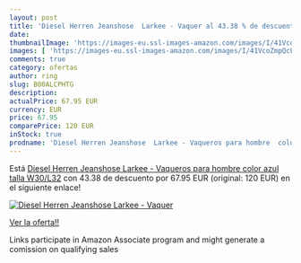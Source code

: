 ```yaml
---
layout: post
title: 'Diesel Herren Jeanshose  Larkee - Vaquer al 43.38 % de descuento'
date: 
thumbnailImage: 'https://images-eu.ssl-images-amazon.com/images/I/41VcoZmpQcL._SL200_.jpg'
images: [ 'https://images-eu.ssl-images-amazon.com/images/I/41VcoZmpQcL._SL200_.jpg' ]
comments: true
category: ofertas
author: ring
slug: B00ALCPHTG
description:
actualPrice: 67.95 EUR
currency: EUR
price: 67.95
comparePrice: 120 EUR
inStock: true
prodname: 'Diesel Herren Jeanshose  Larkee - Vaqueros para hombre  color azul  talla W30/L32'
---
```


Está [Diesel Herren Jeanshose  Larkee - Vaqueros para hombre  color azul  talla W30/L32](https://www.amazon.es/dp/B00ALCPHTG/?tag=tolees-21) con 43.38 de descuento por 67.95 EUR (original: 120 EUR) en el siguiente enlace!

[![Diesel Herren Jeanshose  Larkee - Vaquer](https://images-eu.ssl-images-amazon.com/images/I/41VcoZmpQcL._SL200_.jpg)](https://www.amazon.es/dp/B00ALCPHTG/?tag=tolees-21)

[Ver la oferta!!](https://www.amazon.es/dp/B00ALCPHTG/?tag=tolees-21)

Links participate in Amazon Associate program and might generate a comission on qualifying sales


